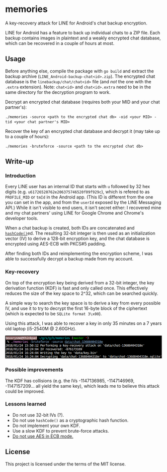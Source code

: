 # memories

A key-recovery attack for LINE for Android's chat backup encryption.

LINE for Android has a feature to back up individual chats to a ZIP file. Each
backup contains images in plaintext and a weakly encrypted chat database, which
can be recovered in a couple of hours at most.

## Usage

Before anything else, compile the package with `go build` and extract the
backup archive (`LINE_Android-backup-chat<id>.zip`). The encrypted chat
database is the `linebackup/chat/chat<id>` file (and *not* the one with the
`.extra` extension). Note: `chat<id>` and `chat<id>.extra` need to be in the
same directory for the decryption program to work.

Decrypt an encrypted chat database (requires both your MID and your chat
partner's):
```
./memories -source <path to the encrypted chat db> -oid <your MID> -tid <your chat partner's MID>
```

Recover the key of an encrypted chat database and decrypt it (may take up to a
couple of hours):
```
./memories -bruteforce -source <path to the encrypted chat db>
```

## Write-up
### Introduction

Every LINE user has an internal ID that starts with `u` followed by 32 hex
digits (e.g. `u61726520762e206375746520f09f929c`), which is refered to as
`PROFILE_MID` or `tmId` in the Android app. (This ID is different from the one
you can set in the app, and from the `userId` exposed by the LINE Messaging
API.) While it isn't visible to end users, it isn't secret either: I recovered
mine and my chat partners' using LINE for Google Chrome and Chrome's developer
tools.

When a chat backup is created, both IDs are concatenated and
[`hashCode()`](https://en.wikipedia.org/wiki/Java_hashCode()#The_java.lang.String_hash_function)ed.
The resulting 32-bit integer is then used as an initialization vector (IV) to
derive a 128-bit encryption key, and the chat database is encrypted using
AES-ECB with PKCS#5 padding.

After finding both IDs and reimplementing the encryption scheme, I was able to
successfully decrypt a backup made from my account.

### Key-recovery

On top of the encryption key being derived from a 32-bit integer, the key
derivation function (KDF) is fast and only called once. This effectively
reduces the size of the key space to 2^32, which can be searched quickly.

A simple way to search the key space is to derive a key from every possible IV,
and use it to try to decrypt the first 16-byte block of the ciphertext (which
is expected to be `SQLite format 3\x00`).

Using this attack, I was able to recover a key in only 35 minutes on a 7
years old laptop (i5-2540M @ 2.60GHz).

![Successful key-recovery](docs/hackergirl.png)

### Possible improvements

The KDF has collisions (e.g. the IVs -1147136985, -1147146969, -1147157209...
all yield the same key), which leads me to believe this attack could be
improved.

### Lessons learned

- Do not use 32-bit IVs (?).
- Do not use `hashCode()` as a cryptographic hash function.
- Do not implement your own KDF.
- Use a slow KDF to prevent brute-force attacks.
- [Do not use AES in ECB mode.](https://i.imgur.com/CBdiOQ8.png)

## License

This project is licensed under the terms of the MIT license.
